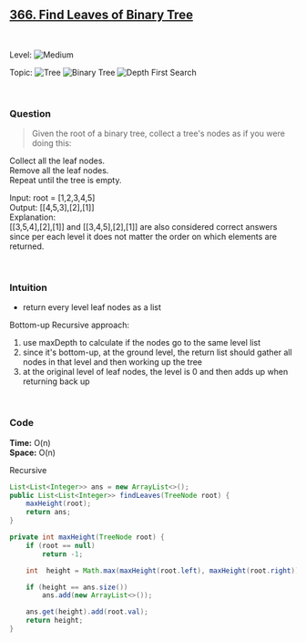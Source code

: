 ## [366. Find Leaves of Binary Tree](https://leetcode.com/problems/find-leaves-of-binary-tree/)

<br>

Level:
![Medium](https://img.shields.io/badge/-Medium-ff8000)

Topic:
![Tree](https://img.shields.io/badge/-Tree-70db70)
![Binary Tree](https://img.shields.io/badge/-Binary_Tree-5cd65c)
![Depth First Search](https://img.shields.io/badge/-Depth_First_Search-47d147)

<!---
Similar Problem:

- [](.md)
--->

<br>

### Question

> Given the root of a binary tree, collect a tree's nodes as if you were doing this:

Collect all the leaf nodes.  
Remove all the leaf nodes.  
Repeat until the tree is empty.

Input: root = [1,2,3,4,5]  
Output: [[4,5,3],[2],[1]]  
Explanation:  
[[3,5,4],[2],[1]] and [[3,4,5],[2],[1]] are also considered correct answers since per each level it does not matter the order on which elements are returned.

<br>

### Intuition

- return every level leaf nodes as a list

Bottom-up Recursive approach:

1. use maxDepth to calculate if the nodes go to the same level list
2. since it's bottom-up, at the ground level, the return list should gather all nodes in that level and then working up the tree
3. at the original level of leaf nodes, the level is 0 and then adds up when returning back up

<br>

### Code

**Time:** O(n)  
**Space:** O(n)

Recursive

```java
List<List<Integer>> ans = new ArrayList<>();
public List<List<Integer>> findLeaves(TreeNode root) {
    maxHeight(root);
    return ans;
}

private int maxHeight(TreeNode root) {
    if (root == null)
        return -1;

    int  height = Math.max(maxHeight(root.left), maxHeight(root.right)) + 1;

    if (height == ans.size())
        ans.add(new ArrayList<>());

    ans.get(height).add(root.val);
    return height;
}
```
